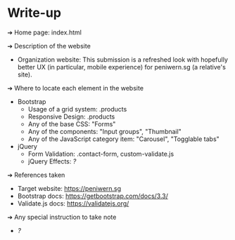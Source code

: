 # Write-up

➔ Home page: index.html

➔ Description of the website
  * Organization website: This submission is a refreshed look with hopefully better UX (in particular, mobile experience) for peniwern.sg (a relative's site).

➔ Where to locate each element in the website
  * Bootstrap
    * Usage of a grid system:              .products
    * Responsive Design:                   .products
    * Any of the base CSS:                 "Forms"
    * Any of the components:               "Input groups", "Thumbnail"
    * Any of the JavaScript category item: "Carousel", "Togglable tabs"
  * jQuery
    * Form Validation:                     .contact-form, custom-validate.js
    * jQuery Effects: *?*

➔ References taken
  * Target website:   https://peniwern.sg
  * Bootstrap docs:   https://getbootstrap.com/docs/3.3/
  * Validate.js docs: https://validatejs.org/

➔ Any special instruction to take note
  * *?*
